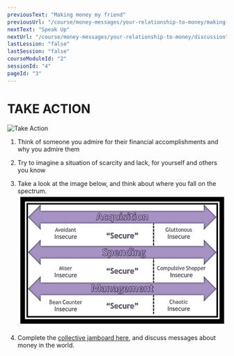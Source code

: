 ```yaml
---
previousText: "Making money my friend"
previousUrl: "/course/money-messages/your-relationship-to-money/making-money-my-friend"
nextText: "Speak Up"
nextUrl: "/course/money-messages/your-relationship-to-money/discussion"
lastLession: "false"
lastSession: "false"
courseModuleId: "2"
sessionId: "4"
pageId: "3"
---
```



# TAKE ACTION
![Take Action](/assets/img/take-action.jpg)

1. Think of someone you admire for their financial accomplishments and why you admire them
2. Try to imagine a situation of scarcity and lack, for yourself and others you know
3. Take a look at the image below, and think about where you fall on the spectrum. 
![Take Action](./take-action-131.jpg)

4. Complete the <a href="https://jamboard.google.com/d/18PZew0IQ_nm1Vjs37wnmbvsFwki6SlI_rgm2zlznhV8/viewer?pli=1&f=7" target="_blank">collective jamboard here</a>, and discuss messages about money in the world.


